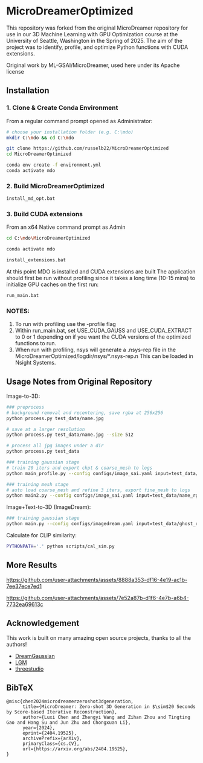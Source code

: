 # MicroDreamerOptimized
This repository was forked from the original MicroDreamer repository for use in our 3D Machine Learning with GPU Optimization course at the University of Seattle, Washington in the Spring of 2025. The aim of the project was to identify, profile, and optimize Python functions with CUDA extensions.

Original work by ML-GSAI/MicroDreamer, used here under its Apache license

## Installation
### 1. Clone & Create Conda Environment
From a regular command prompt opened as Administrator:
```bash
# choose your installation folder (e.g. C:\mdo)
mkdir C:\mdo && cd C:\mdo

git clone https://github.com/russelb22/MicroDreamerOptimized 
cd MicroDreamerOptimized

conda env create -f environment.yml
conda activate mdo
```
### 2. Build MicroDreamerOptimized
```bash
install_md_opt.bat
```

### 3. Build CUDA extensions 
From an x64 Native command prompt as Admin  
``` bash
cd C:\mdo\MicroDreamerOptimized

conda activate mdo

install_extensions.bat  
```

At this point MDO is installed and CUDA extensions are built
The application should first be run without profiling since it takes a long time (10-15 mins) to initialize GPU caches on the first run:
```bash
run_main.bat  
```

### NOTES:
1. To run with profiling use the -profile flag
2. Within run_main.bat, set USE_CUDA_GAUSS and USE_CUDA_EXTRACT to 0 or 1 depending on if you want the CUDA versions of the optimized functions to run.
3. When run with profiling, nsys will generate a .nsys-rep file in the MicroDreamerOptimized/logdir/nsys/*.nsys-rep.n This can be loaded in Nsight Systems.


## Usage Notes from Original Repository

Image-to-3D:

```bash
### preprocess
# background removal and recentering, save rgba at 256x256
python process.py test_data/name.jpg

# save at a larger resolution
python process.py test_data/name.jpg --size 512

# process all jpg images under a dir
python process.py test_data

### training gaussian stage
# train 20 iters and export ckpt & coarse_mesh to logs
python main_profile.py --config configs/image_sai.yaml input=test_data/name_rgba.png save_path=name_rgba

### training mesh stage
# auto load coarse_mesh and refine 3 iters, export fine_mesh to logs
python main2.py --config configs/image_sai.yaml input=test_data/name_rgba.png save_path=name_rgba
```

Image+Text-to-3D (ImageDream):

```bash
### training gaussian stage
python main.py --config configs/imagedream.yaml input=test_data/ghost_rgba.png prompt="a ghost eating hamburger" save_path=ghost_rgba
```

Calculate for CLIP similarity:
```bash
PYTHONPATH='.' python scripts/cal_sim.py
```

## More Results



https://github.com/user-attachments/assets/8888a353-df16-4e19-ac1b-7ee37ece7ed1




https://github.com/user-attachments/assets/7e52a87b-d1f6-4e7b-a6b4-7732ea69613c





## Acknowledgement

This work is built on many amazing open source projects, thanks to all the authors!

- [DreamGaussian](https://github.com/dreamgaussian/dreamgaussian)
- [LGM](https://github.com/3DTopia/LGM)
- [threestudio](https://github.com/threestudio-project/threestudio)


## BibTeX

```
@misc{chen2024microdreamerzeroshot3dgeneration,
      title={MicroDreamer: Zero-shot 3D Generation in $\sim$20 Seconds by Score-based Iterative Reconstruction}, 
      author={Luxi Chen and Zhengyi Wang and Zihan Zhou and Tingting Gao and Hang Su and Jun Zhu and Chongxuan Li},
      year={2024},
      eprint={2404.19525},
      archivePrefix={arXiv},
      primaryClass={cs.CV},
      url={https://arxiv.org/abs/2404.19525}, 
}
```
